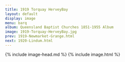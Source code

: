 ```yaml
---
title: 1919 Torquay HerveyBay
layout: default
display: image
menu: barq
album: Queensland Baptist Churches 1851-1955 Album
image: 1919-Torquay-HerveyBay.jpg
prev: 1919-Newmarket-Grange.html
next: 1920-Lindum.html
---
```

{% include image-head.md %}
{% include image.html %}